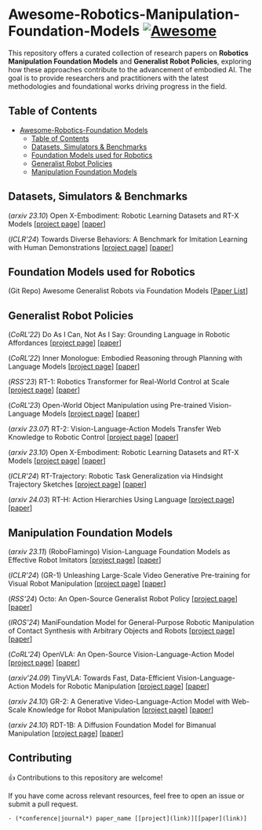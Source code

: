 # Awesome-Robotics-Manipulation-Foundation-Models [![Awesome](https://awesome.re/badge.svg)](https://awesome.re)

This repository offers a curated collection of research papers on **Robotics Manipulation Foundation Models** and **Generalist Robot Policies**, exploring how these approaches contribute to the advancement of embodied AI. The goal is to provide researchers and practitioners with  the latest methodologies and foundational works driving progress in the field.


## Table of Contents
- [Awesome-Robotics-Foundation Models ](#awesome-robotics-foundation-models)
    - [Table of Contents](#table-of-contents)
    - [Datasets, Simulators \& Benchmarks](#datasets-simulators--benchmarks)
    - [Foundation Models used for Robotics](#foundation-models-used-for-robotics)
    - [Generalist Robot Policies](#generalist-robot-policies)
    - [Manipulation Foundation Models](#manipulation-foundation-models)
    <!-- - [Applications](#applications)
    - [Others](#others)
    - [Open-Sourced Works](#open-sourced-works) -->

## Datasets, Simulators & Benchmarks

(*arxiv 23.10*) Open X-Embodiment: Robotic Learning Datasets and RT-X Models
[[project page](https://robotics-transformer-x.github.io/)] [[paper](https://arxiv.org/abs/2310.08864)]

(*ICLR'24*) Towards Diverse Behaviors: A Benchmark for Imitation Learning with Human Demonstrations
[[project page](https://alrhub.github.io/d3il-website/)] [[paper](https://arxiv.org/html/2402.14606v1)]

## Foundation Models used for Robotics
(Git Repo) Awesome Generalist Robots via Foundation Models [[Paper List](https://github.com/JeffreyYH/Awesome-Generalist-Robots-via-Foundation-Models)]
## Generalist Robot Policies

(*CoRL'22*) Do As I Can, Not As I Say: Grounding Language in Robotic Affordances [[project page](https://say-can.github.io/)] [[paper](https://arxiv.org/abs/2204.01691)]

(*CoRL'22*) Inner Monologue: Embodied Reasoning through Planning with Language Models [[project page](https://innermonologue.github.io/)] [[paper](https://arxiv.org/abs/2207.05608)]

(*RSS'23*) RT-1: Robotics Transformer for Real-World Control at Scale  [[project page](https://robotics-transformer1.github.io/)] [[paper](https://arxiv.org/abs/2212.06817)]

(*CoRL'23*) Open-World Object Manipulation using Pre-trained Vision-Language Models
[[project page](https://robot-moo.github.io/)] [[paper](https://arxiv.org/abs/2303.00905)]

(*arxiv 23.07*) RT-2: Vision-Language-Action Models Transfer Web Knowledge to Robotic Control
[[project page](https://robotics-transformer2.github.io/)] [[paper](https://arxiv.org/abs/2307.15818)]

(*arxiv 23.10*) Open X-Embodiment: Robotic Learning Datasets and RT-X Models
[[project page](https://robotics-transformer-x.github.io/)] [[paper](https://arxiv.org/abs/2310.08864)]

(*ICLR'24*) RT-Trajectory: Robotic Task Generalization via Hindsight Trajectory Sketches
[[project page](https://rt-trajectory.github.io/)] [[paper](https://arxiv.org/abs/2311.01977)]

(*arxiv 24.03*) RT-H: Action Hierarchies Using Language
[[project page](https://rt-hierarchy.github.io/)] [[paper](https://arxiv.org/abs/2403.01823)]


## Manipulation Foundation Models
(*arxiv 23.11*) (RoboFlamingo) Vision-Language Foundation Models as Effective Robot Imitators 
[[project page](https://roboflamingo.github.io/)] [[paper](https://arxiv.org/abs/2311.01378)]

(*ICLR'24*) (GR-1) Unleashing Large-Scale Video Generative Pre-training for Visual Robot Manipulation
[[project page](https://gr1-manipulation.github.io/)] [[paper](https://arxiv.org/html/2312.13139)]

(*RSS'24*) Octo: An Open-Source Generalist Robot Policy
[[project page](https://octo-models.github.io/)] [[paper](https://arxiv.org/abs/2405.12213)]

(*IROS'24*) ManiFoundation Model for General-Purpose Robotic Manipulation of Contact Synthesis with Arbitrary Objects and Robots
[[project page](https://manifoundationmodel.github.io/
)] [[paper](https://arxiv.org/abs/2405.06964)]

(*CoRL'24*) OpenVLA: An Open-Source Vision-Language-Action Model
[[project page](https://openvla.github.io/)] [[paper](https://arxiv.org/abs/2406.09246)]

(*arxiv'24.09*) TinyVLA: Towards Fast, Data-Efficient Vision-Language-Action Models for Robotic Manipulation
[[project page](https://tiny-vla.github.io/)] [[paper](https://arxiv.org/abs/2409.12514)]

(*arxiv 24.10*) GR-2: A Generative Video-Language-Action Model with Web-Scale Knowledge for Robot Manipulation
[[project page](https://gr2-manipulation.github.io/)] [[paper](https://arxiv.org/abs/2410.06158)]

(*arxiv 24.10*) RDT-1B: A Diffusion Foundation Model for Bimanual Manipulation
[[project page](https://rdt-robotics.github.io/rdt-robotics/)] [[paper](https://arxiv.org/abs/2410.07864)]


<!-- ## Open-Sourced Works -->

<!-- (*'23*)
[[project page]()] [[paper]()] -->

## Contributing
👍 Contributions to this repository are welcome! 

If you have come across relevant resources, feel free to open an issue or submit a pull request.
```
- (*conference|journal*) paper_name [[project](link)][[paper](link)]


